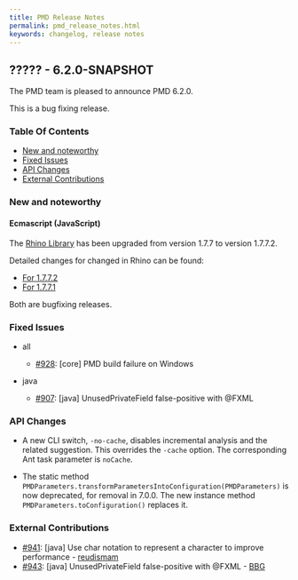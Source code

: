 ```yaml
---
title: PMD Release Notes
permalink: pmd_release_notes.html
keywords: changelog, release notes
---
```


## ????? - 6.2.0-SNAPSHOT

The PMD team is pleased to announce PMD 6.2.0.

This is a bug fixing release.

### Table Of Contents

* [New and noteworthy](#new-and-noteworthy)
* [Fixed Issues](#fixed-issues)
* [API Changes](#api-changes)
* [External Contributions](#external-contributions)

### New and noteworthy

#### Ecmascript (JavaScript)

The [Rhino Library](https://github.com/mozilla/rhino) has been upgraded from version 1.7.7 to version 1.7.7.2.

Detailed changes for changed in Rhino can be found:
* [For 1.7.7.2](https://github.com/mozilla/rhino/blob/master/RELEASE-NOTES.md#rhino-1772)
* [For 1.7.7.1](https://github.com/mozilla/rhino/blob/master/RELEASE-NOTES.md#rhino-1771)

Both are bugfixing releases.

### Fixed Issues

*   all
    *   [#928](https://github.com/pmd/pmd/issues/928): \[core] PMD build failure on Windows

*   java
    *   [#907](https://github.com/pmd/pmd/issues/907): \[java] UnusedPrivateField false-positive with @FXML

### API Changes

* A new CLI switch, `-no-cache`, disables incremental analysis and the related suggestion. This overrides the
`-cache` option. The corresponding Ant task parameter is `noCache`.

* The static method `PMDParameters.transformParametersIntoConfiguration(PMDParameters)` is now deprecated,
  for removal in 7.0.0. The new instance method `PMDParameters.toConfiguration()` replaces it.

### External Contributions

* [#941](https://github.com/pmd/pmd/pull/941): \[java] Use char notation to represent a character to improve performance - [reudismam](https://github.com/reudismam)
* [#943](https://github.com/pmd/pmd/pull/943): \[java] UnusedPrivateField false-positive with @FXML - [BBG](https://github.com/djydewang)